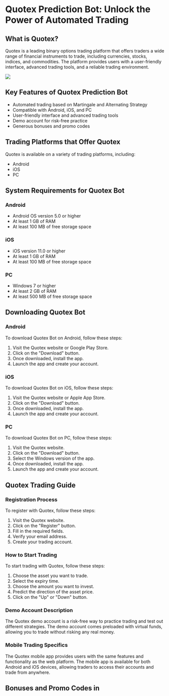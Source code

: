 # Quotex Prediction Bot: Unlock the Power of Automated Trading

## What is Quotex?

Quotex is a leading binary options trading platform that offers traders
a wide range of financial instruments to trade, including currencies,
stocks, indices, and commodities. The platform provides users with a
user-friendly interface, advanced trading tools, and a reliable trading
environment.

[![](https://static.quotex.io/files/4_en/300_250.jpg)](https://traff.sbs/brokerqxlid)

## Key Features of Quotex Prediction Bot

-   Automated trading based on Martingale and Alternating Strategy
-   Compatible with Android, iOS, and PC
-   User-friendly interface and advanced trading tools
-   Demo account for risk-free practice
-   Generous bonuses and promo codes

## Trading Platforms that Offer Quotex

Quotex is available on a variety of trading platforms, including:

-   Android
-   iOS
-   PC

## System Requirements for Quotex Bot

### Android

-   Android OS version 5.0 or higher
-   At least 1 GB of RAM
-   At least 100 MB of free storage space

### iOS

-   iOS version 11.0 or higher
-   At least 1 GB of RAM
-   At least 100 MB of free storage space

### PC

-   Windows 7 or higher
-   At least 2 GB of RAM
-   At least 500 MB of free storage space

## Downloading Quotex Bot

### Android

To download Quotex Bot on Android, follow these steps:

1.  Visit the Quotex website or Google Play Store.
2.  Click on the "Download" button.
3.  Once downloaded, install the app.
4.  Launch the app and create your account.

### iOS

To download Quotex Bot on iOS, follow these steps:

1.  Visit the Quotex website or Apple App Store.
2.  Click on the "Download" button.
3.  Once downloaded, install the app.
4.  Launch the app and create your account.

### PC

To download Quotex Bot on PC, follow these steps:

1.  Visit the Quotex website.
2.  Click on the "Download" button.
3.  Select the Windows version of the app.
4.  Once downloaded, install the app.
5.  Launch the app and create your account.

## Quotex Trading Guide

### Registration Process

To register with Quotex, follow these steps:

1.  Visit the Quotex website.
2.  Click on the "Register" button.
3.  Fill in the required fields.
4.  Verify your email address.
5.  Create your trading account.

### How to Start Trading

To start trading with Quotex, follow these steps:

1.  Choose the asset you want to trade.
2.  Select the expiry time.
3.  Choose the amount you want to invest.
4.  Predict the direction of the asset price.
5.  Click on the "Up" or "Down" button.

### Demo Account Description

The Quotex demo account is a risk-free way to practice trading and test
out different strategies. The demo account comes preloaded with virtual
funds, allowing you to trade without risking any real money.

### Mobile Trading Specifics

The Quotex mobile app provides users with the same features and
functionality as the web platform. The mobile app is available for both
Android and iOS devices, allowing traders to access their accounts and
trade from anywhere.

## Bonuses and Promo Codes in

